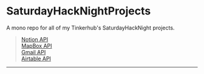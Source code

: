 # SaturdayHackNightProjects
A mono repo for all of my Tinkerhub's SaturdayHackNight projects.

> [Notion API](https://github.com/aurora-0025/SaturdayHackNightProjects/tree/notion-api)  
> [MapBox API](https://github.com/aurora-0025/SaturdayHackNightProjects/tree/mapbox-api)  
> [Gmail API](https://github.com/aurora-0025/SaturdayHackNightProjects/tree/gmail-api)  
> [Airtable API](https://github.com/aurora-0025/SaturdayHackNightProjects/tree/airtable-api)  

---  
